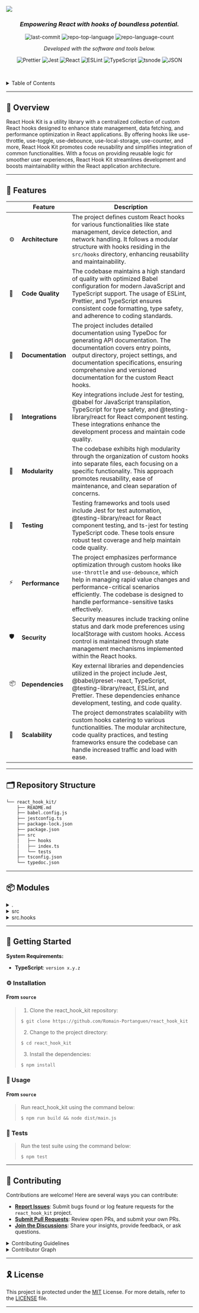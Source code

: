 ![](https://github.com/Romain-Portanguen/react_hook_kit/blob/e42acf3c0dba1a654babb2aa813869b779506e8d/src/public/assets/react_hook%20kit.png)

<h3 align="center">
    <em>Empowering React with hooks of boundless potential.</em>
</h3>
<p align="center">
 <img src="https://img.shields.io/github/last-commit/Romain-Portanguen/react_hook_kit?style=plastic&logo=git&logoColor=white&color=0080ff" alt="last-commit">
 <img src="https://img.shields.io/github/languages/top/Romain-Portanguen/react_hook_kit?style=plastic&color=0080ff" alt="repo-top-language">
 <img src="https://img.shields.io/github/languages/count/Romain-Portanguen/react_hook_kit?style=plastic&color=0080ff" alt="repo-language-count">
<p>
<p align="center">
  <em>Developed with the software and tools below.</em>
</p>
<p align="center">
 <img src="https://img.shields.io/badge/Prettier-F7B93E.svg?style=plastic&logo=Prettier&logoColor=black" alt="Prettier">
 <img src="https://img.shields.io/badge/Jest-C21325.svg?style=plastic&logo=Jest&logoColor=white" alt="Jest">
 <img src="https://img.shields.io/badge/React-61DAFB.svg?style=plastic&logo=React&logoColor=black" alt="React">
 <img src="https://img.shields.io/badge/ESLint-4B32C3.svg?style=plastic&logo=ESLint&logoColor=white" alt="ESLint">
 <img src="https://img.shields.io/badge/TypeScript-3178C6.svg?style=plastic&logo=TypeScript&logoColor=white" alt="TypeScript">
 <img src="https://img.shields.io/badge/tsnode-3178C6.svg?style=plastic&logo=ts-node&logoColor=white" alt="tsnode">
 <img src="https://img.shields.io/badge/JSON-000000.svg?style=plastic&logo=JSON&logoColor=white" alt="JSON">
</p>

<br><!-- TABLE OF CONTENTS -->
<details>
  <summary>Table of Contents</summary><br>

- [📍 Overview](#-overview)
- [🧩 Features](#-features)
- [🗂️ Repository Structure](#️-repository-structure)
- [📦 Modules](#-modules)
- [🚀 Getting Started](#-getting-started)
  - [⚙️ Installation](#️-installation)
  - [🤖 Usage](#-usage)
  - [🧪 Tests](#-tests)
- [🤝 Contributing](#-contributing)
- [🎗 License](#-license)
</details>
<hr>

## 📍 Overview

React Hook Kit is a utility library with a centralized collection of custom React hooks designed to enhance state management, data fetching, and performance optimization in React applications. By offering hooks like use-throttle, use-toggle, use-debounce, use-local-storage, use-counter, and more, React Hook Kit promotes code reusability and simplifies integration of common functionalities. With a focus on providing reusable logic for smoother user experiences, React Hook Kit streamlines development and boosts maintainability within the React application architecture.

---

## 🧩 Features

|     | Feature           | Description                                                                                                                                                                                                                                                                             |
|-----|-------------------|-----------------------------------------------------------------------------------------------------------------------------------------------------------------------------------------------------------------------------------------------------------------------------------------|
| ⚙️  | **Architecture**  | The project defines custom React hooks for various functionalities like state management, device detection, and network handling. It follows a modular structure with hooks residing in the `src/hooks` directory, enhancing reusability and maintainability.                           |
| 🔩  | **Code Quality**  | The codebase maintains a high standard of quality with optimized Babel configuration for modern JavaScript and TypeScript support. The usage of ESLint, Prettier, and TypeScript ensures consistent code formatting, type safety, and adherence to coding standards.                    |
| 📄  | **Documentation** | The project includes detailed documentation using TypeDoc for generating API documentation. The documentation covers entry points, output directory, project settings, and documentation specifications, ensuring comprehensive and versioned documentation for the custom React hooks. |
| 🔌  | **Integrations**  | Key integrations include Jest for testing, @babel for JavaScript transpilation, TypeScript for type safety, and @testing-library/react for React component testing. These integrations enhance the development process and maintain code quality.                                       |
| 🧩  | **Modularity**    | The codebase exhibits high modularity through the organization of custom hooks into separate files, each focusing on a specific functionality. This approach promotes reusability, ease of maintenance, and clean separation of concerns.                                               |
| 🧪  | **Testing**       | Testing frameworks and tools used include Jest for test automation, @testing-library/react for React component testing, and ts-jest for testing TypeScript code. These tools ensure robust test coverage and help maintain code quality.                                                |
| ⚡️  | **Performance**   | The project emphasizes performance optimization through custom hooks like `use-throttle` and `use-debounce`, which help in managing rapid value changes and performance-critical scenarios efficiently. The codebase is designed to handle performance-sensitive tasks effectively.     |
| 🛡️ | **Security**      | Security measures include tracking online status and dark mode preferences using localStorage with custom hooks. Access control is maintained through state management mechanisms implemented within the React hooks.                                                                   |
| 📦  | **Dependencies**  | Key external libraries and dependencies utilized in the project include Jest, @babel/preset-react, TypeScript, @testing-library/react, ESLint, and Prettier. These dependencies enhance development, testing, and code quality.                                                         |
| 🚀  | **Scalability**   | The project demonstrates scalability with custom hooks catering to various functionalities. The modular architecture, code quality practices, and testing frameworks ensure the codebase can handle increased traffic and load with ease.                                               |

---

## 🗂️ Repository Structure

```sh
└── react_hook_kit/
    ├── README.md
    ├── babel.config.js
    ├── jestconfig.ts
    ├── package-lock.json
    ├── package.json
    ├── src
    │   ├── hooks
    │   ├── index.ts
    │   └── tests
    ├── tsconfig.json
    └── typedoc.json
```

---

## 📦 Modules

<details closed><summary>.</summary>

| File                                                                                                   | Summary                                                                                                                                                                                                                                                                                                                                                                                                                                                 |
|--------------------------------------------------------------------------------------------------------|---------------------------------------------------------------------------------------------------------------------------------------------------------------------------------------------------------------------------------------------------------------------------------------------------------------------------------------------------------------------------------------------------------------------------------------------------------|
| [jestconfig.ts](https://github.com/Romain-Portanguen/react_hook_kit/blob/master/jestconfig.ts)         | Defines Jest configuration for test automation. Sets test file locations, transforms TypeScript with Babel, configures coverage report settings, and specifies test environment. Enables seamless testing for React projects in the react_hook_kit repository.                                                                                                                                                                                          |
| [babel.config.js](https://github.com/Romain-Portanguen/react_hook_kit/blob/master/babel.config.js)     | Optimize Babel configuration for React Hook Kit. Incorporate presets to support modern JS features and TypeScript. Implement plugin for efficient runtime transformation.                                                                                                                                                                                                                                                                               |
| [package-lock.json](https://github.com/Romain-Portanguen/react_hook_kit/blob/master/package-lock.json) | The `package-lock.json` file in the `react_hook_kit` repository serves as a critical component for ensuring consistent dependency versions and package installations. It locks down the specific versions of dependencies to maintain a stable and reproducible environment for the project. This file plays a key role in maintaining the integrity of the projects dependencies and ensuring reliable builds across different developer environments. |
| [package.json](https://github.com/Romain-Portanguen/react_hook_kit/blob/master/package.json)           | Defines metadata, dependencies, and scripts for a React utility hook library. Enables building, testing, and documentation generation. Key features include Jest for testing, TypeScript for type safety, and Prettier for code formatting.                                                                                                                                                                                                             |
| [typedoc.json](https://github.com/Romain-Portanguen/react_hook_kit/blob/master/typedoc.json)           | Generates API documentation for React Hook Kit repository. Specifies entry points, output directory, project name, and documentation settings to create comprehensive, versioned docs using TypeDoc with a default theme.                                                                                                                                                                                                                               |
| [tsconfig.json](https://github.com/Romain-Portanguen/react_hook_kit/blob/master/tsconfig.json)         | Optimize TypeScript configuration for React hooks in the repository. Focus on ES6 target, JSX support, strict typing, and module resolution for seamless development environment setup.                                                                                                                                                                                                                                                                 |

</details>

<details closed><summary>src</summary>

| File                                                                                     | Summary                                                                                                                                                                                                |
|------------------------------------------------------------------------------------------|--------------------------------------------------------------------------------------------------------------------------------------------------------------------------------------------------------|
| [index.ts](https://github.com/Romain-Portanguen/react_hook_kit/blob/master/src/index.ts) | Exports various custom React hooks for state management, device detection, and network handling from the hooks directory, enhancing the reusability and modularity of the parent repositorys codebase. |

</details>

<details closed><summary>src.hooks</summary>

| File                                                                                                                   | Summary                                                                                                                                                                                                                                                                            |
|------------------------------------------------------------------------------------------------------------------------|------------------------------------------------------------------------------------------------------------------------------------------------------------------------------------------------------------------------------------------------------------------------------------|
| [use-throttle.ts](https://github.com/Romain-Portanguen/react_hook_kit/blob/master/src/hooks/use-throttle.ts)           | Enables throttling of a value based on a specified time limit in milliseconds. Implements a custom React hook that updates the throttled value periodically, optimizing performance when handling rapid value changes in user interfaces.                                          |
| [use-online-status.ts](https://github.com/Romain-Portanguen/react_hook_kit/blob/master/src/hooks/use-online-status.ts) | Enables tracking online status in a React app, by utilizing browser events and custom hook. Facilitates real-time UI updates based on online/offline status. Contributes to the repositorys src/hooks directory with reusable logic for online connectivity detection.             |
| [use-toggle.ts](https://github.com/Romain-Portanguen/react_hook_kit/blob/master/src/hooks/use-toggle.ts)               | Enables toggling boolean state with custom hook useToggle. Key features include simple state management and toggle function. Valuable addition to react_hook_kit architecture for state manipulation.                                                                              |
| [use-debounce.ts](https://github.com/Romain-Portanguen/react_hook_kit/blob/master/src/hooks/use-debounce.ts)           | Enables debouncing of input values in React, aiding in performance optimization. The useDebounce hook accepts a value and delay, returning a debounced value. Integrated seamlessly with the repositorys React-based architecture.                                                 |
| [use-local-storage.ts](https://github.com/Romain-Portanguen/react_hook_kit/blob/master/src/hooks/use-local-storage.ts) | Enables syncing state with localStorage using a custom hook, promoting reusability and state persistence. Promotes a structured approach to managing data in React components by encapsulating localStorage logic.                                                                 |
| [use-window-size.ts](https://github.com/Romain-Portanguen/react_hook_kit/blob/master/src/hooks/use-window-size.ts)     | Enables tracking of window size changes for components. Maintains and updates window width and height dynamically. Contributes to responsive design and adapts UI elements based on current window dimensions.                                                                     |
| [use-dark-mode.ts](https://github.com/Romain-Portanguen/react_hook_kit/blob/master/src/hooks/use-dark-mode.ts)         | Enables dark mode functionality. Manages state and toggle actions in React using localStorage. Allows users to switch between dark and light modes with a custom hook. Enhances user experience by providing a personalized theme option.                                          |
| [use-counter.ts](https://github.com/Romain-Portanguen/react_hook_kit/blob/master/src/hooks/use-counter.ts)             | Defines a custom hook `useCounter` for managing a counter state in React. It allows easy state manipulation with increment, decrement, and reset functions. The hook facilitates efficient state management in React applications, promoting reusability and clean code practices. |
| [use-media-query.ts](https://github.com/Romain-Portanguen/react_hook_kit/blob/master/src/hooks/use-media-query.ts)     | Enables tracking media query changes in React components. Implemented as a custom hook, it listens for specified queries and returns a boolean indicating if the query matches.                                                                                                    |
| [use-fetch.ts](https://github.com/Romain-Portanguen/react_hook_kit/blob/master/src/hooks/use-fetch.ts)                 | Enables fetching data from an API in React components. Manages data, error, and loading states asynchronously. Promotes reusability and clean code architecture in the repositorys hooks' directory.                                                                               |
| [use-previous.ts](https://github.com/Romain-Portanguen/react_hook_kit/blob/master/src/hooks/use-previous.ts)           | Enables tracking and retrieving previous values of variables in React components. This custom hook enhances component state management, facilitating comparison between current and previous states for more dynamic user interfaces.                                              |

</details>

---

## 🚀 Getting Started

**System Requirements:**

- **TypeScript**: `version x.y.z`

### ⚙️ Installation

<h4>From <code>source</code></h4>

> 1. Clone the react_hook_kit repository:
>
> ```console
> $ git clone https://github.com/Romain-Portanguen/react_hook_kit
> ```
>
> 2. Change to the project directory:
>
> ```console
> $ cd react_hook_kit
> ```
>
> 3. Install the dependencies:
>
> ```console
> $ npm install
> ```

### 🤖 Usage

<h4>From <code>source</code></h4>

> Run react_hook_kit using the command below:
>
> ```console
> $ npm run build && node dist/main.js
> ```

### 🧪 Tests

> Run the test suite using the command below:
>
> ```console
> $ npm test
> ```

---

## 🤝 Contributing

Contributions are welcome! Here are several ways you can contribute:

- **[Report Issues](https://github.com/Romain-Portanguen/react_hook_kit/issues)**: Submit bugs found or log feature requests for the `react_hook_kit` project.
- **[Submit Pull Requests](https://github.com/Romain-Portanguen/react_hook_kit/blob/main/CONTRIBUTING.md)**: Review open PRs, and submit your own PRs.
- **[Join the Discussions](https://github.com/Romain-Portanguen/react_hook_kit/discussions)**: Share your insights, provide feedback, or ask questions.

<details closed>
<summary>Contributing Guidelines</summary>

1. **Fork the Repository**: Start by forking the project repository to your github account.
2. **Clone Locally**: Clone the forked repository to your local machine using a git client.

   ```sh
   git clone https://github.com/Romain-Portanguen/react_hook_kit
   ```

3. **Create a New Branch**: Always work on a new branch, giving it a descriptive name.

   ```sh
   git checkout -b new-feature-x
   ```

4. **Make Your Changes**: Develop and test your changes locally.
5. **Commit Your Changes**: Commit with a clear message describing your updates.

   ```sh
   git commit -m 'Implemented new feature x.'
   ```

6. **Push to github**: Push the changes to your forked repository.

   ```sh
   git push origin new-feature-x
   ```

7. **Submit a Pull Request**: Create a PR against the original project repository. Clearly describe the changes and their motivations.
8. **Review**: Once your PR is reviewed and approved, it will be merged into the main branch. Congratulations on your contribution!

</details>

<details closed>
<summary>Contributor Graph</summary>
<br>
<p align="center">
   <a href="https://github.com{/Romain-Portanguen/react_hook_kit/}graphs/contributors">
      <img src="https://contrib.rocks/image?repo=Romain-Portanguen/react_hook_kit">
   </a>
</p>
</details>

---

## 🎗 License

This project is protected under the [MIT](https://choosealicense.com/licenses) License. For more details, refer to the [LICENSE](https://choosealicense.com/licenses/) file.

---
